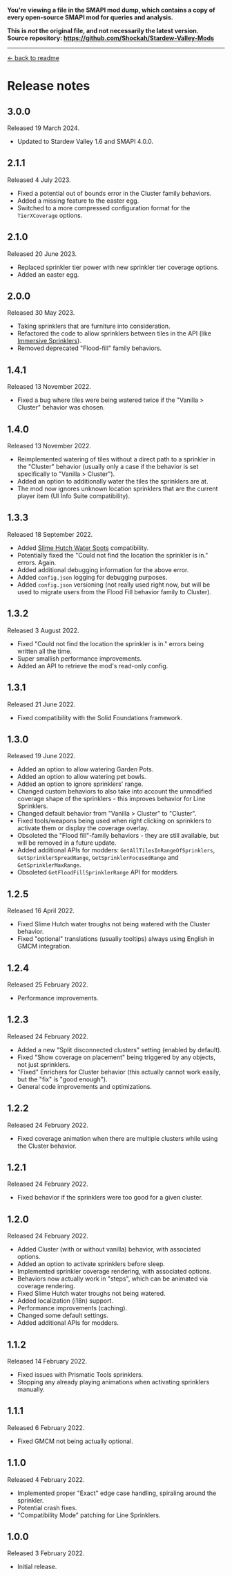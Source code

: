 **You're viewing a file in the SMAPI mod dump, which contains a copy of every open-source SMAPI mod
for queries and analysis.**

**This is _not_ the original file, and not necessarily the latest version.**  
**Source repository: https://github.com/Shockah/Stardew-Valley-Mods**

----

[← back to readme](README.md)

# Release notes

## 3.0.0
Released 19 March 2024.

* Updated to Stardew Valley 1.6 and SMAPI 4.0.0.

## 2.1.1
Released 4 July 2023.

* Fixed a potential out of bounds error in the Cluster family behaviors.
* Added a missing feature to the easter egg.
* Switched to a more compressed configuration format for the `TierXCoverage` options.

## 2.1.0
Released 20 June 2023.

* Replaced sprinkler tier power with new sprinkler tier coverage options.
* Added an easter egg.

## 2.0.0
Released 30 May 2023.

* Taking sprinklers that are furniture into consideration.
* Refactored the code to allow sprinklers between tiles in the API (like [Immersive Sprinklers](https://www.nexusmods.com/stardewvalley/mods/15239)).
* Removed deprecated "Flood-fill" family behaviors.

## 1.4.1
Released 13 November 2022.

* Fixed a bug where tiles were being watered twice if the "Vanilla > Cluster" behavior was chosen.

## 1.4.0
Released 13 November 2022.

* Reimplemented watering of tiles without a direct path to a sprinkler in the "Cluster" behavior (usually only a case if the behavior is set specifically to "Vanilla > Cluster").
* Added an option to additionally water the tiles the sprinklers are at.
* The mod now ignores unknown location sprinklers that are the current player item (UI Info Suite compatibility).

## 1.3.3
Released 18 September 2022.

* Added [Slime Hutch Water Spots](https://www.nexusmods.com/stardewvalley/mods/13778) compatibility.
* Potentially fixed the "Could not find the location the sprinkler is in." errors. Again.
* Added additional debugging information for the above error.
* Added `config.json` logging for debugging purposes.
* Added `config.json` versioning (not really used right now, but will be used to migrate users from the Flood Fill behavior family to Cluster).

## 1.3.2
Released 3 August 2022.

* Fixed "Could not find the location the sprinkler is in." errors being written all the time.
* Super smallish performance improvements.
* Added an API to retrieve the mod's read-only config.

## 1.3.1
Released 21 June 2022.

* Fixed compatibility with the Solid Foundations framework.

## 1.3.0
Released 19 June 2022.

* Added an option to allow watering Garden Pots.
* Added an option to allow watering pet bowls.
* Added an option to ignore sprinklers' range.
* Changed custom behaviors to also take into account the unmodified coverage shape of the sprinklers - this improves behavior for Line Sprinklers.
* Changed default behavior from "Vanilla > Cluster" to "Cluster".
* Fixed tools/weapons being used when right clicking on sprinklers to activate them or display the coverage overlay.
* Obsoleted the "Flood fill"-family behaviors - they are still available, but will be removed in a future update.
* Added additional APIs for modders: `GetAllTilesInRangeOfSprinklers`, `GetSprinklerSpreadRange`, `GetSprinklerFocusedRange` and `GetSprinklerMaxRange`.
* Obsoleted `GetFloodFillSprinklerRange` API for modders.

## 1.2.5
Released 16 April 2022.

* Fixed Slime Hutch water troughs not being watered with the Cluster behavior.
* Fixed "optional" translations (usually tooltips) always using English in GMCM integration.

## 1.2.4
Released 25 February 2022.

* Performance improvements.

## 1.2.3
Released 24 February 2022.

* Added a new "Split disconnected clusters" setting (enabled by default).
* Fixed "Show coverage on placement" being triggered by any objects, not just sprinklers.
* "Fixed" Enrichers for Cluster behavior (this actually cannot work easily, but the "fix" is "good enough").
* General code improvements and optimizations.

## 1.2.2
Released 24 February 2022.

* Fixed coverage animation when there are multiple clusters while using the Cluster behavior.

## 1.2.1
Released 24 February 2022.

* Fixed behavior if the sprinklers were too good for a given cluster.

## 1.2.0
Released 24 February 2022.

* Added Cluster (with or without vanilla) behavior, with associated options.
* Added an option to activate sprinklers before sleep.
* Implemented sprinkler coverage rendering, with associated options.
* Behaviors now actually work in "steps", which can be animated via coverage rendering.
* Fixed Slime Hutch water troughs not being watered.
* Added localization (i18n) support.
* Performance improvements (caching).
* Changed some default settings.
* Added additional APIs for modders.

## 1.1.2
Released 14 February 2022.

* Fixed issues with Prismatic Tools sprinklers.
* Stopping any already playing animations when activating sprinklers manually.

## 1.1.1
Released 6 February 2022.

* Fixed GMCM not being actually optional.

## 1.1.0
Released 4 February 2022.

* Implemented proper "Exact" edge case handling, spiraling around the sprinkler.
* Potential crash fixes.
* "Compatibility Mode" patching for Line Sprinklers.

## 1.0.0
Released 3 February 2022.

* Initial release.